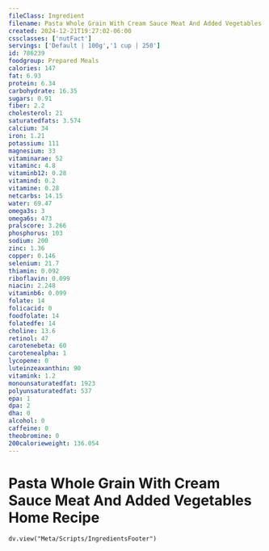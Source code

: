```yaml
---
fileClass: Ingredient
filename: Pasta Whole Grain With Cream Sauce Meat And Added Vegetables Home Recipe
created: 2024-12-21T19:27:02-06:00
cssclasses: ['nutFact']
servings: ['Default | 100g','1 cup | 250']
id: 786239
foodgroup: Prepared Meals
calories: 147
fat: 6.93
protein: 6.34
carbohydrate: 16.35
sugars: 0.91
fiber: 2.2
cholesterol: 21
saturatedfats: 3.574
calcium: 34
iron: 1.21
potassium: 111
magnesium: 33
vitaminarae: 52
vitaminc: 4.8
vitaminb12: 0.28
vitamind: 0.2
vitamine: 0.28
netcarbs: 14.15
water: 69.47
omega3s: 3
omega6s: 473
pralscore: 3.266
phosphorus: 103
sodium: 200
zinc: 1.36
copper: 0.146
selenium: 21.7
thiamin: 0.092
riboflavin: 0.099
niacin: 2.248
vitaminb6: 0.099
folate: 14
folicacid: 0
foodfolate: 14
folatedfe: 14
choline: 13.6
retinol: 47
carotenebeta: 60
carotenealpha: 1
lycopene: 0
luteinzeaxanthin: 90
vitamink: 1.2
monounsaturatedfat: 1923
polyunsaturatedfat: 537
epa: 1
dpa: 2
dha: 0
alcohol: 0
caffeine: 0
theobromine: 0
200calorieweight: 136.054
---
```


# Pasta Whole Grain With Cream Sauce Meat And Added Vegetables Home Recipe

```dataviewjs
dv.view("Meta/Scripts/IngredientsFooter")
```